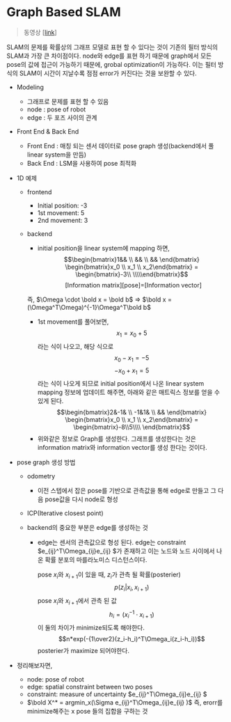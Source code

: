 # Graph Based SLAM
> 동영상 [[link](https://www.youtube.com/watch?v=BOqB4V18rPw&list=PLubUquiqNQdP_H6uUmU-9f0y_LheA3Hil&index=5&t=216s&ab_channel=SLAMKR)]

SLAM의 문제를 확률상의 그래프 모델로 표현 할 수 있다는 것이 기존의 필터 방식의 SLAM과 가장 큰 차이점이다. node와 edge를 표현 하기 때문에 graph에서 모든 pose의 값에 접근이 가능하기 때문에, grobal optimization이 가능하다. 이는 필터 방식의 SLAM이 시간이 지날수록 점점 error가 커진다는 것을 보완할 수 있다.

* Modeling
    * 그래프로 문제를 표현 할 수 있음
    * node : pose of robot
    * edge : 두 포즈 사이의 관계
* Front End & Back End
    * Front End : 매칭 되는 센서 데이터로 pose graph 생성(backend에서 풀 linear system을 만듬)
    * Back End : LSM을 사용하여 pose 최적화 
* 1D 예제
    * frontend
        * Initial position: -3
        * 1st movement: 5
        * 2nd movement: 3
    * backend
        * initial position을 linear system에 mapping 하면,
        $$\begin{bmatrix}1&& \\ && \\ && \end{bmatrix} \begin{bmatrix}x_0 \\ x_1 \\ x_2\end{bmatrix} = \begin{bmatrix}-3\\ \\\\\end{bmatrix}$$
        <center>&nbsp; &nbsp; &nbsp; &nbsp; [Information matrix][pose]=[Information vector]</center>

        즉, $\Omega \cdot \bold x = \bold b$ => $\bold x = (\Omega^T\Omega)^{-1}\Omega^T\bold b$
        * 1st movement를 풀어보면,
            $$x_1 = x_0 + 5$$
            라는 식이 나오고, 해당 식으로
            $$x_0-x_1 = -5$$
            $$-x_0+x_1 = 5$$
            라는 식이 나오게 되므로 initial position에서 나온 linear system mapping 정보에 업데이트 해주면, 아래와 같은 매트릭스 정보를 얻을 수 있게 된다.
            $$\begin{bmatrix}2&-1& \\ -1&1& \\ && \end{bmatrix} \begin{bmatrix}x_0 \\ x_1 \\ x_2\end{bmatrix} = \begin{bmatrix}-8\\5\\\\ \end{bmatrix}$$
        * 위와같은 정보로 Graph를 생성한다. 그래프를 생성한다는 것은 information matrix와 information vector를 생성 한다는 것이다.

* pose graph 생성 방법
    * odometry
        * 이전 스텝에서 잡은 pose를 기반으로 관측값을 통해 edge로 만들고 그 다음 pose값을 다시 node로 형성
    * ICP(Iterative closest point)

    * backend의 중요한 부분은 edge를 생성하는 것
        * edge는 센서의 관측값으로 형성 된다. edge는 constraint $e_{ij}^T\Omega_{ij}e_{ij} $가 존재하고 이는 노드와 노드 사이에서 나온 확률 분포의 마를라노미스 디스턴스이다. 

            pose $x_i$와 $x_{i+1}$이 있을 때, $z_i$가 관측 될 확률(posterier)
            $$p(z_i|x_i, x_{i+1})$$
            pose $x_i$와 $x_{i+1}$에서 관측 된 값
            $$h_i = (x_i^{-1}\cdot x_{i+1})$$
            이 둘의 차이가 minimize되도록 해야한다.
            $$n*exp(-{1\over2}(z_i-h_i)^T\Omega_i(z_i-h_i))$$
            posterier가 maximize 되어야한다.

* 정리해보자면,
    * node: pose of robot
    * edge: spatial constraint between two poses
    * constraint: measure of uncertainty $e_{ij}^T\Omega_{ij}e_{ij} $
    * $\bold X^* = argmin_x(\Sigma e_{ij}^T\Omega_{ij}e_{ij} )$
    즉, erorr를 minimize해주는 x pose 들의 집합을 구하는 것